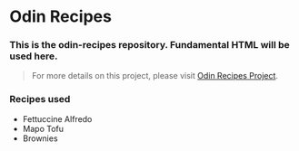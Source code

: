 # Odin Recipes
### This is the odin-recipes repository. Fundamental HTML will be used here.
>For more details on this project, please visit [Odin Recipes Project](https://www.theodinproject.com/lessons/foundations-recipes).
### **Recipes used**
- Fettuccine Alfredo
- Mapo Tofu
- Brownies

